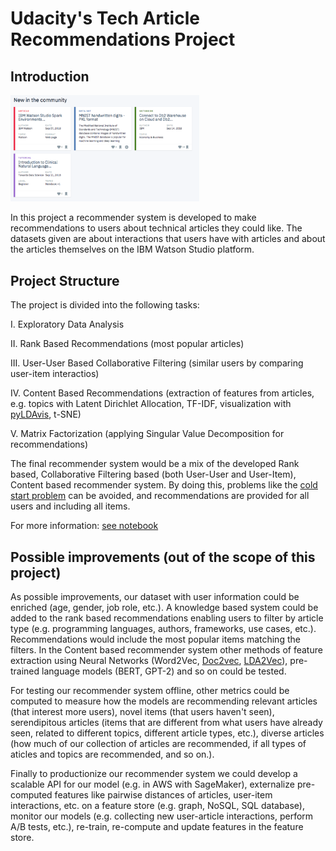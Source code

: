 # Udacity's Tech Article Recommendations Project
## Introduction
<img src="./media/articles-ibm.png" alt="Disaster Response" width="60%">

In this project a recommender system is developed to make recommendations to users about technical articles they could like. The datasets given are about interactions that users have with articles and about the articles themselves on the IBM Watson Studio platform. 

## Project Structure
The project is divided into the following tasks:

I. Exploratory Data Analysis

II. Rank Based Recommendations (most popular articles)

III. User-User Based Collaborative Filtering (similar users by comparing user-item interactios)

IV. Content Based Recommendations (extraction of features from articles, e.g. topics with Latent Dirichlet Allocation, TF-IDF, visualization with <a href="https://github.com/bmabey/pyLDAvis">pyLDAvis</a>, t-SNE)

V. Matrix Factorization (applying Singular Value Decomposition for recommendations)

The final recommender system would be a mix of the developed Rank based, Collaborative Filtering based (both User-User and User-Item), Content based recommender system. By doing this, problems like the <a href="https://en.wikipedia.org/wiki/Cold_start_(recommender_systems)">cold start problem</a> can be avoided, and recommendations are provided  for all users and including all items.

For more information: [see notebook](./Recommendations_with_IBM.ipynb)

## Possible improvements (out of the scope of this project)

As possible improvements, our dataset with user information could be enriched (age, gender, job role, etc.). A knowledge based system could be added to the rank based recommendations enabling users to filter by article type (e.g. programming languages, authors, frameworks, use cases, etc.). Recommendations would include the most popular items matching the filters. In the Content based recommender system other methods of feature extraction using Neural Networks (Word2Vec, <a href="https://radimrehurek.com/gensim/models/doc2vec.html">Doc2vec</a>, <a href="https://github.com/cemoody/lda2vec">LDA2Vec</a>), pre-trained language models (BERT, GPT-2) and so on could be tested.

For testing our recommender system offline, other metrics could be computed to measure how the models are recommending relevant articles (that interest more users), novel items (that users haven't seen), serendipitous articles (items that are different from what users have already seen, related to different topics, different article types, etc.), diverse articles (how much of our collection of articles are recommended, if all types of aticles and topics are recommended, and so on.).

Finally to productionize our recommender system we could develop a scalable API for our model (e.g. in AWS with SageMaker), externalize pre-computed features like pairwise distances of articles, user-item interactions, etc. on a feature store (e.g. graph, NoSQL, SQL database), monitor our models (e.g. collecting new user-article interactions, perform A/B tests, etc.), re-train, re-compute and update features in the feature store.